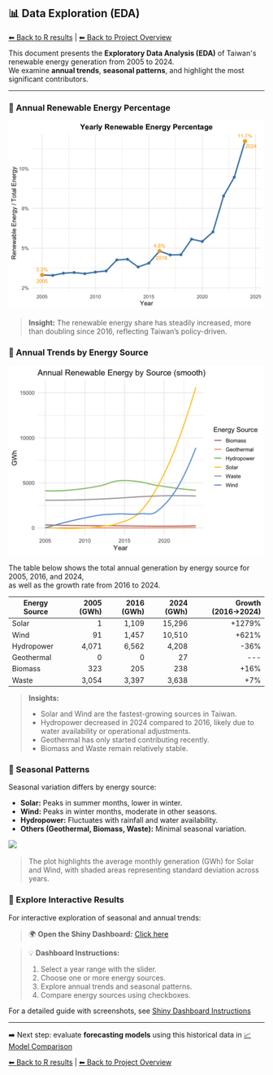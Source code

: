 ## 📊 Data Exploration (EDA)

 [⬅ Back to R results](README.md) | [⬅ Back to Project Overview](../README.md)

This document presents the **Exploratory Data Analysis (EDA)** of Taiwan's renewable energy generation from 2005 to 2024.  
We examine **annual trends**, **seasonal patterns**, and highlight the most significant contributors.

---

### 🔹 Annual Renewable Energy Percentage

<img src="figures/annual_re_pct.png" width="600">

> **Insight:** The renewable energy share has steadily increased, more than doubling since 2016, reflecting Taiwan’s policy-driven.

### 🔹 Annual Trends by Energy Source

<img src="figures/annual_all_source.png" width="600">

The table below shows the total annual generation by energy source for 2005, 2016, and 2024,  
as well as the growth rate from 2016 to 2024.  

| Energy Source | 2005 (GWh) | 2016 (GWh) | 2024 (GWh) | Growth (2016→2024) |
|---------------|-----------:|-----------:|-----------:|------------------: |
| Solar         | 1          | 1,109      | 15,296     | +1279%             |
| Wind          | 91         | 1,457      | 10,510     | +621%              |
| Hydropower    | 4,071      | 6,562      | 4,208      | -36%               |
| Geothermal    | 0          | 0          | 27         | ---                |
| Biomass       | 323        | 205        | 238        | +16%               |
| Waste         | 3,054      | 3,397      | 3,638      | +7%                |

> **Insights:**  
> - Solar and Wind are the fastest-growing sources in Taiwan.  
> - Hydropower decreased in 2024 compared to 2016, likely due to water availability or operational adjustments.  
> - Geothermal has only started contributing recently.  
> - Biomass and Waste remain relatively stable.  

### 🔹 Seasonal Patterns

Seasonal variation differs by energy source:

- **Solar:** Peaks in summer months, lower in winter.  
- **Wind:** Peaks in winter months, moderate in other seasons.  
- **Hydropower:** Fluctuates with rainfall and water availability.  
- **Others (Geothermal, Biomass, Waste):** Minimal seasonal variation.

<img src="figures/seasonal_pattern_solar_wind.png" width="600">

> The plot highlights the average monthly generation (GWh) for Solar and Wind, with shaded areas representing standard deviation across years.  

### 🔹 Explore Interactive Results

For interactive exploration of seasonal and annual trends:

> 🌍 **Open the Shiny Dashboard:** [Click here](https://ling-yun-huang.shinyapps.io/interactiondashboard/)  

> 💡 **Dashboard Instructions:**  
> 1. Select a year range with the slider.  
> 2. Choose one or more energy sources.  
> 3. Explore annual trends and seasonal patterns.  
> 4. Compare energy sources using checkboxes.  

For a detailed guide with screenshots, see [Shiny Dashboard Instructions](Dashboard.md)

---

➡️ Next step: evaluate **forecasting models** using this historical data in [📈 Model Comparison](Model.md)  

[⬅ Back to R results](README.md) | [⬅ Back to Project Overview](../README.md)

